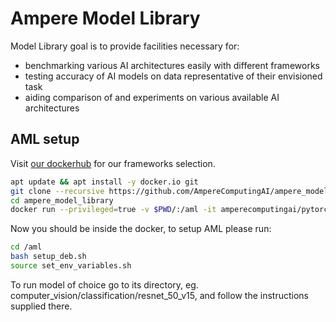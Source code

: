 # Ampere Model Library
Model Library goal is to provide facilities necessary for:
- benchmarking various AI architectures easily with different frameworks 
- testing accuracy of AI models on data representative of their envisioned task
- aiding comparison of and experiments on various available AI architectures

## AML setup

Visit [our dockerhub](https://hub.docker.com/u/amperecomputingai) for our frameworks selection.


```bash
apt update && apt install -y docker.io git
git clone --recursive https://github.com/AmpereComputingAI/ampere_model_library.git
cd ampere_model_library
docker run --privileged=true -v $PWD/:/aml -it amperecomputingai/pytorch:latest  # we also offer onnxruntime and tensorflow
```

Now you should be inside the docker, to setup AML please run:

```bash
cd /aml
bash setup_deb.sh
source set_env_variables.sh
```

To run model of choice go to its directory, eg. computer_vision/classification/resnet_50_v15, and follow the instructions supplied there.
